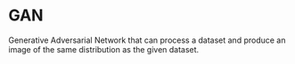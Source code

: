 # GAN
Generative Adversarial Network that can process a dataset and produce an image of the same distribution as the given dataset.
